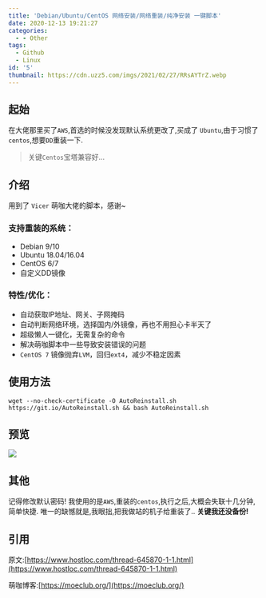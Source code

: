 ```yaml
---
title: 'Debian/Ubuntu/CentOS 网络安装/网络重装/纯净安装 一键脚本'
date: 2020-12-13 19:21:27
categories:
  - - Other
tags:
  - Github
  - Linux
id: '5'
thumbnail: https://cdn.uzz5.com/imgs/2021/02/27/RRsAYTrZ.webp
---
```



## 起始

在大佬那里买了`AWS`,首选的时候没发现默认系统更改了,买成了 `Ubuntu`,由于习惯了`centos`,想要`DD`重装一下.

> 关键`Centos`宝塔兼容好...

## 介绍

用到了 `Vicer` 萌咖大佬的脚本，感谢~

### 支持重装的系统：

*   Debian 9/10
*   Ubuntu 18.04/16.04
*   CentOS 6/7
*   自定义DD镜像

### 特性/优化：

*   自动获取IP地址、网关、子网掩码
*   自动判断网络环境，选择国内/外镜像，再也不用担心卡半天了
*   超级懒人一键化，无需复杂的命令
*   解决萌咖脚本中一些导致安装错误的问题
*   `CentOS 7` 镜像抛弃`LVM`，回归`ext4`，减少不稳定因素

## 使用方法

```
wget --no-check-certificate -O AutoReinstall.sh https://git.io/AutoReinstall.sh && bash AutoReinstall.sh
```

## 预览

![](https://cdn.uzz5.com/imgs/2021/02/27/kV0wqJGW.webp)

## 其他

记得修改默认密码! 我使用的是`AWS`,重装的`centos`,执行之后,大概会失联十几分钟,简单快捷. 唯一的缺憾就是,我眼拙,把我做站的机子给重装了.. **关键我还没备份!**

## 引用

原文:[https://www.hostloc.com/thread-645870-1-1.html](https://www.hostloc.com/thread-645870-1-1.html) 

萌咖博客:[https://moeclub.org/](https://moeclub.org/)